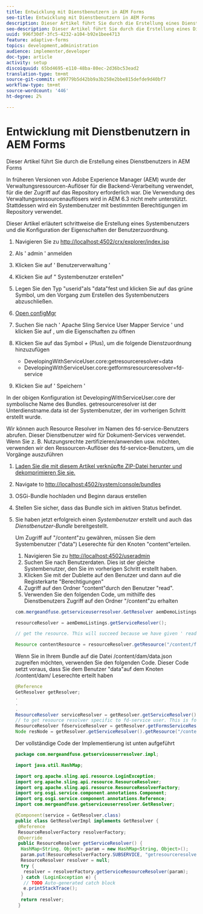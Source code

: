```yaml
---
title: Entwicklung mit Dienstbenutzern in AEM Forms
seo-title: Entwicklung mit Dienstbenutzern in AEM Forms
description: Dieser Artikel führt Sie durch die Erstellung eines Dienstbenutzers in AEM Forms
seo-description: Dieser Artikel führt Sie durch die Erstellung eines Dienstbenutzers in AEM Forms
uuid: 996f30df-3fc5-4232-a104-b92e1bee4713
feature: adaptive-forms
topics: development,administration
audience: implementer,developer
doc-type: article
activity: setup
discoiquuid: 65bd4695-e110-48ba-80ec-2d36bc53ead2
translation-type: tm+mt
source-git-commit: e99779b5d42bb9a3b258e2bbe815defde9d40bf7
workflow-type: tm+mt
source-wordcount: '446'
ht-degree: 2%

---
```



# Entwicklung mit Dienstbenutzern in AEM Forms

Dieser Artikel führt Sie durch die Erstellung eines Dienstbenutzers in AEM Forms

In früheren Versionen von Adobe Experience Manager (AEM) wurde der Verwaltungsressourcen-Auflöser für die Backend-Verarbeitung verwendet, für die der Zugriff auf das Repository erforderlich war. Die Verwendung des Verwaltungsressourcenauflösers wird in AEM 6.3 nicht mehr unterstützt. Stattdessen wird ein Systembenutzer mit bestimmten Berechtigungen im Repository verwendet.

Dieser Artikel erläutert schrittweise die Erstellung eines Systembenutzers und die Konfiguration der Eigenschaften der Benutzerzuordnung.

1. Navigieren Sie zu [http://localhost:4502/crx/explorer/index.jsp](http://localhost:4502/crx/explorer/index.jsp)
1. Als &#39; admin &#39; anmelden
1. Klicken Sie auf &#39; Benutzerverwaltung &#39;
1. Klicken Sie auf &quot; Systembenutzer erstellen&quot;
1. Legen Sie den Typ &quot;userid&quot;als &quot;data&quot;fest und klicken Sie auf das grüne Symbol, um den Vorgang zum Erstellen des Systembenutzers abzuschließen.
1. [Open configMgr](http://localhost:4502/system/console/configMgr)
1. Suchen Sie nach &#39; Apache Sling Service User Mapper Service &#39; und klicken Sie auf , um die Eigenschaften zu öffnen
1. Klicken Sie auf das Symbol *+* (Plus), um die folgende Dienstzuordnung hinzuzufügen

   * DevelopingWithServiceUser.core:getresourceresolver=data
   * DevelopingWithServiceUser.core:getformsresourceresolver=fd-service

1. Klicken Sie auf &#39; Speichern &#39;

In der obigen Konfiguration ist DevelopingWithServiceUser.core der symbolische Name des Bundles. getresourceresolver ist der Unterdienstname.data ist der Systembenutzer, der im vorherigen Schritt erstellt wurde.

Wir können auch Resource Resolver im Namen des fd-service-Benutzers abrufen. Dieser Dienstbenutzer wird für Dokument-Services verwendet. Wenn Sie z. B. Nutzungsrechte zertifizieren/anwenden usw. möchten, verwenden wir den Ressourcen-Auflöser des fd-service-Benutzers, um die Vorgänge auszuführen

1. [Laden Sie die mit diesem Artikel verknüpfte ZIP-Datei herunter und dekomprimieren Sie sie.](assets/developingwithserviceuser.zip)
1. Navigate to [http://localhost:4502/system/console/bundles](http://localhost:4502/system/console/bundles)
1. OSGi-Bundle hochladen und Beginn daraus erstellen
1. Stellen Sie sicher, dass das Bundle sich im aktiven Status befindet.
1. Sie haben jetzt erfolgreich einen *Systembenutzer* erstellt und auch das *Dienstbenutzer-Bundle* bereitgestellt.

   Um Zugriff auf &quot;/content&quot;zu gewähren, müssen Sie dem Systembenutzer (&quot;data&quot;) Leserechte für den Knoten &quot;content&quot;erteilen.

   1. Navigieren Sie zu [http://localhost:4502/useradmin](http://localhost:4502/useradmin)
   1. Suchen Sie nach Benutzerdaten. Dies ist der gleiche Systembenutzer, den Sie im vorherigen Schritt erstellt haben.
   1. Klicken Sie mit der Dublette auf den Benutzer und dann auf die Registerkarte &quot;Berechtigungen&quot;
   1. Zugriff auf den Ordner &quot;content&quot;durch den Benutzer &quot;read&quot;.
   1. Verwenden Sie den folgenden Code, um mithilfe des Dienstbenutzers Zugriff auf den Ordner &quot;/content&quot;zu erhalten

   ```java
   com.mergeandfuse.getserviceuserresolver.GetResolver aemDemoListings = sling.getService(com.mergeandfuse.getserviceuserresolver.GetResolver.class);
   
   resourceResolver = aemDemoListings.getServiceResolver();
   
   // get the resource. This will succeed because we have given ' read ' access to the content node
   
   Resource contentResource = resourceResolver.getResource("/content/forms/af/sandbox/abc.pdf");
   ```

   Wenn Sie in Ihrem Bundle auf die Datei /content/dam/data.json zugreifen möchten, verwenden Sie den folgenden Code. Dieser Code setzt voraus, dass Sie dem Benutzer &quot;data&quot;auf dem Knoten /content/dam/ Leserechte erteilt haben

   ```java
   @Reference
   GetResolver getResolver;
   .
   .
   .
   ResourceResolver serviceResolver = getResolver.getServiceResolver();
   // to get resource resolver specific to fd-service user. This is for Document Services
   ResourceResolver fdserviceResolver = getResolver.getFormsServiceResolver();
   Node resNode = getResolver.getServiceResolver().getResource("/content/dam/data.json").adaptTo(Node.class);
   ```

   Der vollständige Code der Implementierung ist unten aufgeführt

   ```java
   package com.mergeandfuse.getserviceuserresolver.impl;
   
   import java.util.HashMap;
   
   import org.apache.sling.api.resource.LoginException;
   import org.apache.sling.api.resource.ResourceResolver;
   import org.apache.sling.api.resource.ResourceResolverFactory;
   import org.osgi.service.component.annotations.Component;
   import org.osgi.service.component.annotations.Reference;
   import com.mergeandfuse.getserviceuserresolver.GetResolver;
   
   @Component(service = GetResolver.class)
   public class GetResolverImpl implements GetResolver {
    @Reference
    ResourceResolverFactory resolverFactory;
    @Override
    public ResourceResolver getServiceResolver() {
     HashMap<String, Object> param = new HashMap<String, Object>();
     param.put(ResourceResolverFactory.SUBSERVICE, "getresourceresolver");
     ResourceResolver resolver = null;
     try {
      resolver = resolverFactory.getServiceResourceResolver(param);
     } catch (LoginException e) {
      // TODO Auto-generated catch block
      e.printStackTrace();
     }
     return resolver;
    }
   ```

